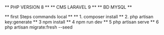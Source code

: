** PHP VERSION 8 **
** CMS LARAVEL 9 **
** BD MYSQL **

** first Steps commands local **
** 1. composer install
** 2. php artisan key:generate
** 3 npm install
** 4  npm run dev
** 5 php artisan serve
** 6 php artisan migrate:fresh --seed

